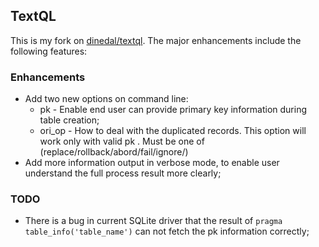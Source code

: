 ## TextQL

This is my fork on [dinedal/textql](https://github.com/dinedal/textql). The major enhancements include the following features:

### Enhancements ###
  - Add two new options on command line:
  	* pk		- Enable end user can provide primary key information during table creation;
  	* ori_op	- How to deal with the duplicated records. This option will work only with valid pk . Must be one of (replace/rollback/abord/fail/ignore/)
  - Add more information output in verbose mode, to enable user understand the full process result more clearly;

### TODO ###
  - There is a bug in current SQLite driver that the result of `pragma table_info('table_name')` can not fetch the pk information correctly;

